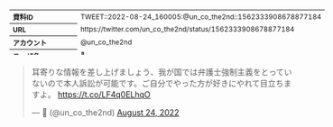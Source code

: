 <table style="font-size: 9pt; width: 610px; margin-bottom: 20px; height: 80px;">
<tbody>
    <tr>
        <th align=left>資料ID</th>
        <td align=left>TWEET::2022-08-24_160005:@un_co_the2nd::1562333908678877184</td>
    </tr>
    <tr>
        <th align=left>URL</th>
        <td align=left>https://twitter.com/un_co_the2nd/status/1562333908678877184</td>
    </tr>
    <tr>
        <th align=left>アカウント</th>
        <td align=left>@un_co_the2nd</td>
    </tr>
    <tr>
        <th align=left>ユーザ名</th>
        <td align=left>🍦</td>
    </tr>
    <tr>
        <th align=left>ツイートの記録日時</th>
        <td align=left>created_at 2022-08-24_1642</td>
    </tr>
</tbody>
</table>
<blockquote class="twitter-tweet" data-width="450"  data-lang="ja"><p lang="ja" dir="ltr">耳寄りな情報を差し上げましょう、我が国では弁護士強制主義をとっていないので本人訴訟が可能です。ご自分でやった方が好きにやれて目立ちますよ。 <a href="https://t.co/LF4q0ELhqO">https://t.co/LF4q0ELhqO</a></p>&mdash; 🍦 (@un_co_the2nd) <a href="https://twitter.com/un_co_the2nd/status/1562333908678877184?ref_src=twsrc%5Etfw">August 24, 2022</a></blockquote>
<script async src="https://platform.twitter.com/widgets.js" charset="utf-8"></script>


